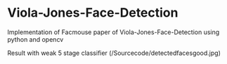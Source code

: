 # Viola-Jones-Face-Detection
Implementation of Facmouse paper of Viola-Jones-Face-Detection using python and opencv

Result with weak 5 stage classifier
(/Sourcecode/detectedfacesgood.jpg)
